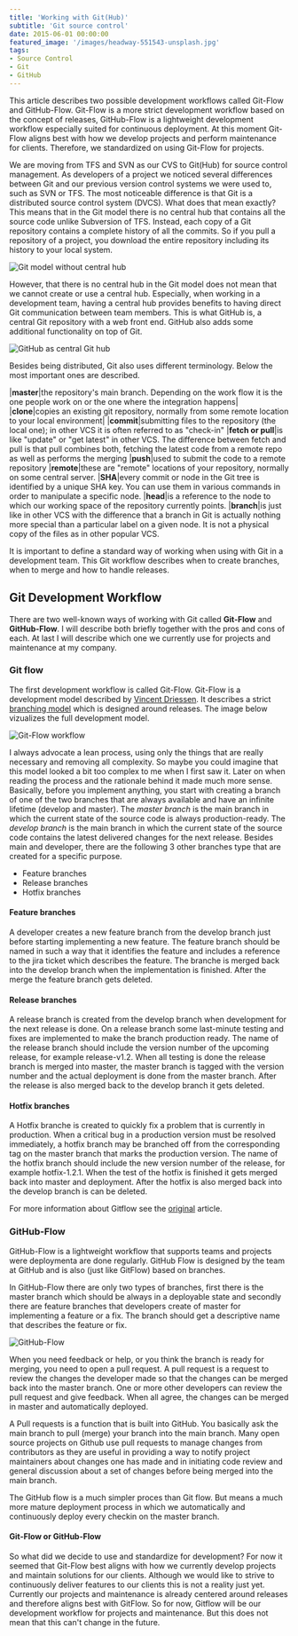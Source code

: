 ```yaml
---
title: 'Working with Git(Hub)'
subtitle: 'Git source control'
date: 2015-06-01 00:00:00
featured_image: '/images/headway-551543-unsplash.jpg'
tags:
- Source Control
- Git
- GitHub
---
```


This article describes two possible development workflows called Git-Flow and GitHub-Flow. Git-Flow is a more strict development workflow based on the concept of releases, GitHub-Flow is a lightweight development workflow especially suited for continuous deployment. At this moment Git-Flow aligns best with how we develop projects and perform maintenance for clients. Therefore,  we standardized on using Git-Flow for projects.

We are moving from TFS and SVN as our CVS to Git(Hub) for source control management. As developers of a project we noticed several differences between Git and our previous version control systems we were used to, such as SVN or TFS. The most noticeable difference is that Git is a distributed source control system (DVCS). What does that mean exactly? This means that in the Git model there is no central hub that contains all the source code unlike Subversion of TFS. Instead, each copy of a Git repository contains a complete history of all the commits. So if you pull a repository of a project, you download the entire repository including its history to your local system.

![Git model without central hub](../../../images/Git-Model-Simple.png)

However, that there is no central hub in the Git model does not mean that we cannot create or use a central hub. Especially, when working in a development team, having a central hub provides benefits to having direct Git communication between team members. This is what GitHub is, a central Git repository with a web front end. GitHub also adds some additional functionality on top of Git.

![GitHub as central Git hub](../../../images/Git-Model-Shared-Repository.png)

Besides being distributed, Git also uses different terminology. Below the most important ones are described.

|**master**|the repository's main branch. Depending on the work flow it is the one people work on or the one where the integration happens|
|**clone**|copies an existing git repository, normally from some remote location to your local environment|
|**commit**|submitting files to the repository (the local one); in other VCS it is often referred to as "check-in"
|**fetch or pull**|is like "update" or "get latest" in other VCS. The difference between fetch and pull is that pull combines both, fetching the latest code from a remote repo as well as performs the merging
|**push**|used to submit the code to a remote repository
|**remote**|these are "remote" locations of your repository, normally on some central server.
|**SHA**|every commit or node in the Git tree is identified by a unique SHA key. You can use them in various commands in order to manipulate a specific node.
|**head**|is a reference to the node to which our working space of the repository currently points.
|**branch**|is just like in other VCS with the difference that a branch in Git is actually nothing more special than a particular label on a given node. It is not a physical copy of the files as in other popular VCS.

It is important to define a standard way of working when using with Git in a development team. This Git workflow describes when to create branches, when to merge and how to handle releases.

## Git Development Workflow

There are two well-known ways of working with Git called **Git-Flow** and **GitHub-Flow**. I will describe both briefly together with the pros and cons of each. At last I will describe which one we currently use for projects and maintenance at my company.

### Git flow

The first development workflow is called Git-Flow. Git-Flow is a development model described by [Vincent Driessen](http://nvie.com/posts/a-successful-git-branching-model/). It describes a strict [branching model](http://summitsystemsinc.net/web1/locked/Summit/SCMBranchingModels1.pdf) which is designed around releases. The image below vizualizes the full development model.

![Git-Flow workflow](../../../images/gitflow-model.png)

I always advocate a lean process, using only the things that are really necessary and removing all complexity. So maybe you could imagine that this model looked a bit too complex to me when I first saw it. Later on when reading the process and the rationale behind it made much more sense. 
Basically, before you implement anything, you start with creating a branch of one of the two branches that are always available and have an infinite lifetime (develop and master). 
The *master branch* is the main branch in which the current state of the source code is always production-ready. The *develop branch* is the main branch in which the current state of the source code contains the latest delivered changes for the next release. 
Besides main and developer, there are the following 3 other branches type that are created for a specific purpose.  

* Feature branches
* Release branches
* Hotfix branches

#### Feature branches

A developer creates a new feature branch from the develop branch just before starting implementing a new feature. The feature branch should be named in such a way that it identifies the feature and includes a reference to the jira ticket which describes the feature. The branche is merged back into the develop branch when the implementation is finished. After the merge the feature branch gets deleted. 

#### Release branches

A release branch is created from the develop branch when development for the next release is done. On a release branch some last-minute testing and fixes are implemented to make the branch production ready. The name of the release branch should include the version number of 
the upcoming release, for example release-v1.2. When all testing is done the release branch is merged into master, the master branch is tagged with the version number and the actual deployment is done from the master branch. After the release is also merged back to the develop branch it gets deleted.

#### Hotfix branches

A Hotfix branche is created to quickly fix a problem that is currently in production. When a critical bug in a production version must be resolved immediately, a hotfix branch may be branched off from the corresponding tag on the master branch that marks the production version. The name of the hotfix branch should include the new version number of the release, for example hotfix-1.2.1. When the test of the hotfix is finished it gets merged back into master and deployment. After the hotfix is also merged back into the develop branch is can be deleted.

For more information about Gitflow see the [original](http://nvie.com/posts/a-successful-git-branching-model/) article.

### GitHub-Flow

GitHub-Flow is a lightweight workflow that supports teams and projects were deploymenta are done regularly. GitHub Flow is designed by the team at GitHub and is also (just like GitFlow) based on branches.

In GitHub-Flow there are only two types of branches, first there is the master branch which should be always in a deployable state and secondly there are feature branches that developers create of master for implementing a feature or a fix. The branch should get a descriptive name that describes the feature or fix.

![GitHub-Flow](../../../images/github-flow.png)

When you need feedback or help, or you think the branch is ready for merging, you need to open a pull request. A pull request is a request to review the changes the developer made so that the changes can be merged back into the master branch. One or more other developers can review the pull request and give feedback. When all agree, the changes can be merged in master and automatically deployed.

A Pull requests is a function that is built into GitHub. You basically ask the main branch to pull (merge) your branch into the main branch. Many open source projects on Github use pull requests to manage changes from contributors as they are useful in providing a way to notify project maintainers about changes one has made and in initiating code review and general discussion about a set of changes before being merged into the main branch.

The GitHub flow is a much simpler proces than Git flow. But means a much more mature deployment process in which we automatically and continuously deploy every checkin on the master branch.

#### Git-Flow or GitHub-Flow

So what did we decide to use and standardize for development? For now it seemed that Git-Flow best aligns with how we currently develop projects and maintain solutions for our clients. Although we would like to strive to continuously deliver features to our clients this is not a reality just yet. Currently our projects and maintenance is already centered around releases and therefore aligns best with GitFlow. So for now, Gitflow will be our development workflow for projects and maintenance. But this does not mean that this can't change in the future.